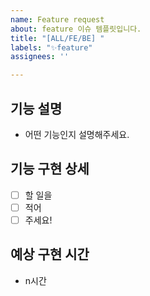 ```yaml
---
name: Feature request
about: feature 이슈 템플릿입니다.
title: "[ALL/FE/BE] "
labels: "✨feature"
assignees: ''

---
```


## 기능 설명
- 어떤 기능인지 설명해주세요.

## 기능 구현 상세
- [ ] 할 일을
- [ ] 적어
- [ ] 주세요!

## 예상 구현 시간
- n시간
